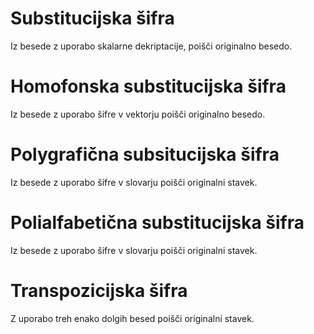 
# Substitucijska šifra
Iz besede z uporabo skalarne dekriptacije, poišči originalno besedo.

# Homofonska substitucijska šifra
Iz besede z uporabo šifre v vektorju poišči originalno besedo.

# Polygrafična subsitucijska šifra
Iz besede z uporabo šifre v slovarju poišči originalni stavek.

# Polialfabetična substitucijska šifra
Iz besede z uporabo šifre v slovarju poišči originalni stavek.

# Transpozicijska šifra
Z uporabo treh enako dolgih besed poišči originalni stavek.

